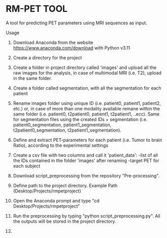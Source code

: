 # RM-PET TOOL
A tool for predicting PET parameters using MRI sequences as input.

Usage

1. Download Anaconda from the website https://www.anaconda.com/download with Python v3.11
2. Create a directory for the project
3. Create a folder in project directory called 'images' and upload all the raw images for the analysis, in case of multimodal MRI (i.e. T2), upload in the same folder.
4. Create a folder called segmentation, with all the segmentation for each patient
5. Rename images folder using unique ID (i.e. patient0, patient1, patient2, etc.) or, in case of more than one modality available remane within the same folder (i.e. patient0, t2patient0, patient1, t2patient1, ..ecc). Same for segmentation files using the created IDs + segmentation (i.e. patient0_segmentation, patient1_segmentation, t2patient0_segmentation, t2patient1_segmentation). 
6. Define and extract PET-parameters for each patient (i.e. Tumor to brain Ratio), according to the experimental settings 
7. Create a csv file with two columns and call it 'patient_data':
       -list of all the IDs contained in the folder 'images' after renaming
       -target PET for each subject

8. Download script_preprocessing from the repository "Pre-processing".
9. Define path to the project directory. Example Path (Desktop/Projects/rmpetproject)
10. Open the Anaconda prompt and type "cd Desktop/Projects/rmpetproject"
11. Run the preprocessing by typing "python script_preprocessing.py". All the outputs will be stored in the project directory.
12. 
